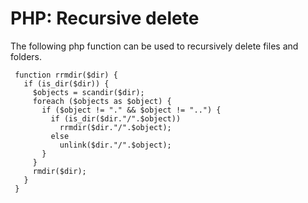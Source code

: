 # PHP: Recursive delete

The following php function can be used to recursively delete files and folders.

```
 function rrmdir($dir) { 
   if (is_dir($dir)) { 
     $objects = scandir($dir); 
     foreach ($objects as $object) { 
       if ($object != "." && $object != "..") { 
         if (is_dir($dir."/".$object))
           rrmdir($dir."/".$object);
         else
           unlink($dir."/".$object); 
       } 
     }
     rmdir($dir); 
   } 
 }
 ```